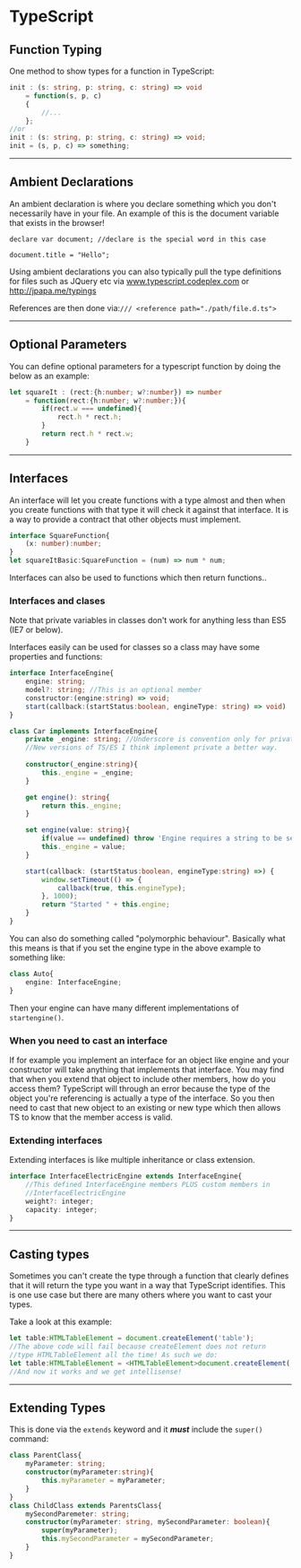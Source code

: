 # TypeScript

## Function Typing

One method to show types for a function in TypeScript:

``` ts
init : (s: string, p: string, c: string) => void
    = function(s, p, c)
    {
        //...
    };
//or
init : (s: string, p: string, c: string) => void;
init = (s, p, c) => something;
```
---
## Ambient Declarations

An ambient declaration is where you declare something which you don't
necessarily have in your file. An example of this is the document variable that
exists in the browser!

``` !ts
declare var document; //declare is the special word in this case

document.title = "Hello";
```

Using ambient declarations you can also typically pull the type definitions for
files such as JQuery etc via www.typescript.codeplex.com or
http://jpapa.me/typings

References are then done via:```/// <reference path="./path/file.d.ts">```

---

## Optional Parameters

You can define optional parameters for a typescript function by doing the below
as an example:

``` ts
let squareIt : (rect:{h:number; w?:number}) => number
    = function(rect:{h:number; w?:number;}){
        if(rect.w === undefined){
            rect.h * rect.h;
        }
        return rect.h * rect.w;
    }
```

---

## Interfaces

An interface will let you create functions with a type almost and then when you
create functions with that type it will check it against that interface. It is
a way to provide a contract that other objects must implement.

``` ts
interface SquareFunction{
    (x: number):number;
}
let squareItBasic:SquareFunction = (num) => num * num;
```

Interfaces can also be used to functions which then return functions..

### Interfaces and clases 

Note that private variables in classes don't work for anything less than ES5
(IE7 or below).

Interfaces easily can be used for classes so a class may have some properties
and functions:

``` ts
interface InterfaceEngine{
    engine: string;
    model?: string; //This is an optional member
    constructor:(engine:string) => void;
    start(callback:(startStatus:boolean, engineType: string) => void) : void;
}

class Car implements InterfaceEngine{
    private _engine: string; //Underscore is convention only for private
    //New versions of TS/ES I think implement private a better way.
  
    constructor(_engine:string){
        this._engine = _engine;
    }

    get engine(): string{
        return this._engine;
    }

    set engine(value: string){
        if(value == undefined) throw 'Engine requires a string to be set';
        this._engine = value;
    }

    start(callback: (startStatus:boolean, engineType:string) =>) {
        window.setTimeout(() => {
            callback(true, this.engineType);
        }, 1000);
        return "Started " + this.engine;
    }
}
```

You can also do something called "polymorphic behaviour". Basically what this
means is that if you set the engine type in the above example to something like:

``` ts
class Auto{
    engine: InterfaceEngine;
}
```

Then your engine can have many different implementations of ```startengine()```.

### When you need to cast an interface

If for example you implement an interface for an object like engine and your
constructor will take anything that implements that interface. You may find that
when you extend that object to include other members, how do you access them?
TypeScript will through an error because the type of the object you're
referencing is actually a type of the interface. So you then need to cast that
new object to an existing or new type which then allows TS to know that the
member access is valid.

### Extending interfaces

Extending interfaces is like multiple inheritance or class extension.

``` ts
interface InterfaceElectricEngine extends InterfaceEngine{
    //This defined InterfaceEngine members PLUS custom members in 
    //InterfaceElectricEngine
    weight?: integer;
    capacity: integer;
}
```

---

## Casting types

Sometimes you can't create the type through a function that clearly defines that
it will return the type you want in a way that TypeScript identifies. This is
one use case but there are many others where you want to cast your types.

Take a look at this example:

``` ts
let table:HTMLTableElement = document.createElement('table');
//The above code will fail because createElement does not return
//type HTMLTableElement all the time! As such we do:
let table:HTMLTableElement = <HTMLTableElement>document.createElement('table');
//And now it works and we get intellisense!
```

---

## Extending Types

This is done via the ```extends``` keyword and it ***must*** include
the ```super()``` command:

``` ts
class ParentClass{
    myParameter: string;
    constructor(myParameter:string){
        this.myParameter = myParameter;
    }
}
class ChildClass extends ParentsClass{
    mySecondParemeter: string;
    constructor(myParameter: string, mySecondParameter: boolean){
        super(myParameter);
        this.mySecondParameter = mySecondParameter;
    }
}
```